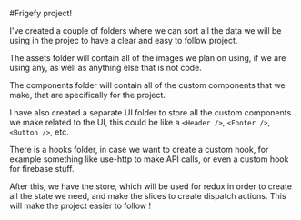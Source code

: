 #Frigefy project! 

I've created a couple of folders where we can sort all the data we will be using in the projec to have a clear and easy to follow project. 

The assets folder will contain all of the images we plan on using, if we are using any, as well as anything else that is not code.

The components folder will contain all of the custom components that we make, that are specifically for the project.

I have also created a separate UI folder to store all the custom components we make related to the UI, this could be like a `<Header />`, `<Footer />`, `<Button />`, etc.

There is a hooks folder, in case we want to create a custom hook, for example something like use-http to make API calls, or even a custom hook for firebase stuff.

After this, we have the store, which will be used for redux in order to create all the state we need, and make the slices to create dispatch actions. This will make the project easier to follow ! 